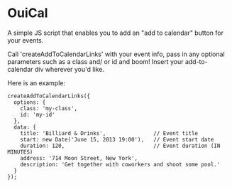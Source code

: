 # OuiCal

A simple JS script that enables you to add an "add to calendar" button for your events.

Call 'createAddToCalendarLinks' with your event info, pass in any optional parameters such as a class and/ or id and boom! Insert your add-to-calendar div wherever you'd like. 

Here is an example:

    createAddToCalendarLinks({
      options: {
        class: 'my-class',
        id: 'my-id'
      },
      data: {
        title: 'Billiard & Drinks',               // Event title
        start: new Date('June 15, 2013 19:00'),   // Event start date
        duration: 120,                            // Event duration (IN MINUTES)
        address: '714 Moon Street, New York',
        description: 'Get together with coworkers and shoot some pool.'
      }
    });